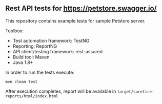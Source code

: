 ## Rest API tests for https://petstore.swagger.io/
This repository contains example tests for sample Petstore server.

Toolbox:

- Test automation framework: TestNG
- Reporting: ReportNG
- API client/testing framework: rest-assured
- Build tool: Maven
- Java 1.8+

In order to run the tests execute:

```mvn clean test```

After execution completes, report will be available in ```target/surefire-reports/html/index.html```

